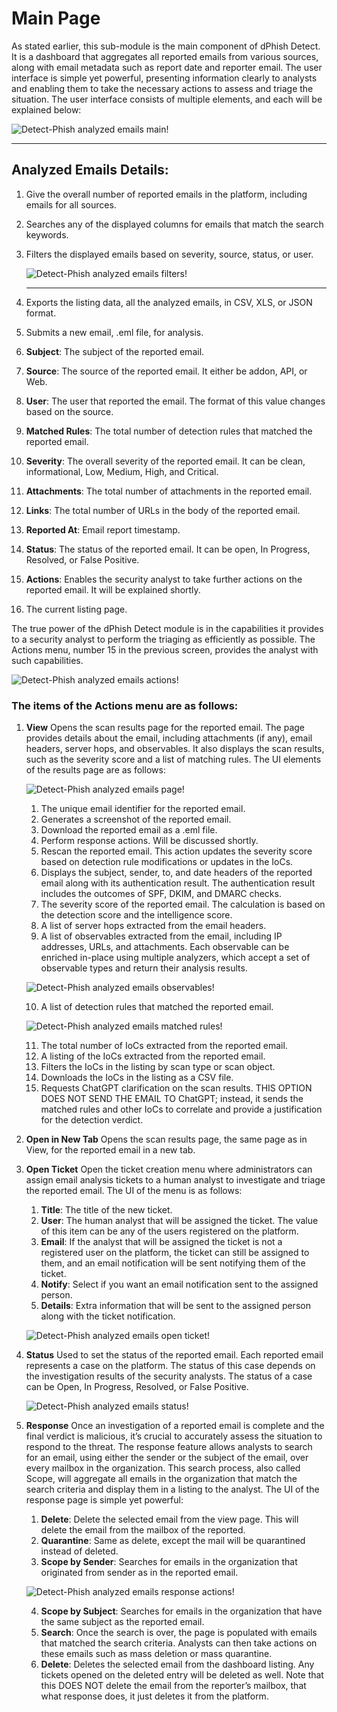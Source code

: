 # Main Page

As stated earlier, this sub-module is the main component of dPhish Detect. It is a dashboard that aggregates all reported emails from various sources, along with email metadata such as report date and reporter email. The user interface is simple yet powerful, presenting information clearly to analysts and enabling them to take the necessary actions to assess and triage the situation.
The user interface consists of multiple elements, and each will be explained below:

![Detect-Phish analyzed emails main!](../../assets/detect/analyzedEmails/main.png "Detect-Phish analyzed emails main")

---

## Analyzed Emails Details:
1. Give the overall number of reported emails in the platform, including emails for all sources.
2. Searches any of the displayed columns for emails that match the search keywords.
3. Filters the displayed emails based on severity, source, status, or user.

   ![Detect-Phish analyzed emails filters!](../../assets/detect/analyzedEmails/filters_list.png "Detect-Phish analyzed emails filters")

   ---

4. Exports the listing data, all the analyzed emails, in CSV, XLS, or JSON format.
5. Submits a new email, .eml file, for analysis. 
6. **Subject**: The subject of the reported email.
7. **Source**: The source of the reported email. It either be addon, API, or Web.
8. **User**: The user that reported the email. The format of this value changes based on the source.
9. **Matched Rules**: The total number of detection rules that matched the reported email.
10. **Severity**: The overall severity of the reported email. It can be clean, informational, Low, Medium, High, and Critical.
11. **Attachments**: The total number of attachments in the reported email.
12. **Links**: The total number of URLs in the body of the reported email.
13. **Reported At**: Email report timestamp.
14. **Status**: The status of the reported email. It can be open, In Progress, Resolved, or False Positive. 
15. **Actions**: Enables the security analyst to take further actions on the reported email. It will be explained shortly.
16. The current listing page.

The true power of the dPhish Detect module is in the capabilities it provides to a security analyst to perform the triaging as efficiently as possible. The Actions menu, number 15 in the previous screen, provides the analyst with such capabilities. 

![Detect-Phish analyzed emails actions!](../../assets/detect/analyzedEmails/emails_actions.png "Detect-Phish analyzed emails actions")

### The items of the Actions menu are as follows:
1. **View**
    Opens the scan results page for the reported email. The page provides details about the email, including attachments (if any), email headers, server hops, and observables. It also displays the scan results, such as the severity score and a list of matching rules.
    The UI elements of the results page are as follows:

    ![Detect-Phish analyzed emails page!](../../assets/detect/analyzedEmails/emails_analysis_page.png "Detect-Phish analyzed emails page")

    1. The unique email identifier for the reported email.
    2. Generates a screenshot of the reported email.
    3. Download the reported email as a .eml file.
    4. Perform response actions. Will be discussed shortly.
    5. Rescan the reported email. This action updates the severity score based on detection rule modifications or updates in the IoCs.
    6. Displays the subject, sender, to, and date headers of the reported email along with its authentication result. The authentication result includes the outcomes of SPF, DKIM, and DMARC checks.
    7. The severity score of the reported email. The calculation is based on the detection score and the intelligence score. 
    8. A list of server hops extracted from the email headers.
    9. A list of observables extracted from the email, including IP addresses, URLs, and attachments. Each observable can be enriched in-place using multiple analyzers, which accept a set of observable types and return their analysis results.

   ![Detect-Phish analyzed emails observables!](../../assets/detect/analyzedEmails/emails_observables.png "Detect-Phish analyzed emails observables")

    10. A list of detection rules that matched the reported email.

    ![Detect-Phish analyzed emails matched rules!](../../assets/detect/analyzedEmails/emails_matched_rules.png "Detect-Phish analyzed emails matched rules")

    11. The total number of IoCs extracted from the reported email.
    12. A listing of the IoCs extracted from the reported email. 
    13. Filters the IoCs in the listing by scan type or scan object.
    14. Downloads the IoCs in the listing as a CSV file.
    15. Requests ChatGPT clarification on the scan results. THIS OPTION DOES NOT SEND THE EMAIL TO ChatGPT; instead, it sends the matched rules and other IoCs to correlate and provide a justification for the detection verdict.

2. **Open in New Tab**
    Opens the scan results page, the same page as in View, for the reported email in a new tab. 

3. **Open Ticket**
    Open the ticket creation menu where administrators can assign email analysis tickets to a human analyst to investigate and triage the reported email. The UI of the menu is as follows:

    1. **Title**: The title of the new ticket.
    2. **User**: The human analyst that will be assigned the ticket. The value of this item can be any of the users registered on the platform.
    3. **Email**: If the analyst that will be assigned the ticket is not a registered user on the platform, the ticket can still be assigned to them, and an email notification will be sent notifying them of the ticket.
    4. **Notify**: Select if you want an email notification sent to the assigned person.
    5. **Details**: Extra information that will be sent to the assigned person along with the ticket notification.

    ![Detect-Phish analyzed emails open ticket!](../../assets/detect/analyzedEmails/emails_open_ticket.png "Detect-Phish analyzed emails open ticket")

4. **Status**
    Used to set the status of the reported email. Each reported email represents a case on the platform. The status of this case depends on the investigation results of the security analysts. The status of a case can be Open, In Progress, Resolved, or False Positive.

    ![Detect-Phish analyzed emails status!](../../assets/detect/analyzedEmails/emails_status.png "Detect-Phish analyzed emails status")

5. **Response**
    Once an investigation of a reported email is complete and the final verdict is malicious, it’s crucial to accurately assess the situation to respond to the threat. The response feature allows analysts to search for an email, using either the sender or the subject of the email, over every mailbox in the organization. This search process, also called Scope, will aggregate all emails in the organization that match the search criteria and display them in a listing to the analyst. The UI of the response page is simple yet powerful:

    1. **Delete**: Delete the selected email from the view page. This will delete the email from the mailbox of the reported.
    2. **Quarantine**: Same as delete, except the mail will be quarantined instead of deleted.
    3. **Scope by Sender**: Searches for emails in the organization that originated from sender as in the reported email.

    ![Detect-Phish analyzed emails response actions!](../../assets/detect/analyzedEmails/emails_response_actions.png "Detect-Phish analyzed emails response actions")

    4. **Scope by Subject**: Searches for emails in the organization that have the same subject as the reported email.
    5. **Search**: Once the search is over, the page is populated with emails that matched the search criteria. Analysts can then take actions on these emails such as mass deletion or mass quarantine.
    6. **Delete**: Deletes the selected email from the dashboard listing. Any tickets opened on the deleted entry will be deleted as well. Note that this DOES NOT delete the email from the reporter’s mailbox, that what response does, it just deletes it from the platform.